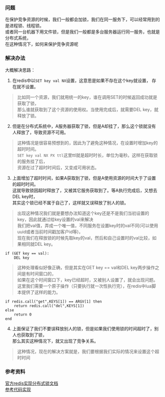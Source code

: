 ### 问题
在保护竞争资源的时候，我们一般都会加锁，我们在同一服务下，可以经常用到的是进程锁、线程锁。  
或者同一台机器下用文件锁，但是我们一般都是多台服务器运行同一服务，也就是分布式系统，  
在这种情况下，如何来保护竞争资源呢  

### 解决办法
大概解决思路：
1. 在redis中以```SET key val NX```设置，这意思是如果不存在这个key就设置，  存在就不设置。
> 比如同一个资源，我们就用统一的key，谁在调用SET的时候返回成功就是获取了锁，  
> 那么谁就获取到了这个资源的使用权。当使用完成后，就需要DEL key，就释放了锁。
2. 但是在分布式系统中，A服务器获取了锁，但是A却挂了，那么这个锁就没有人释放了，导致资源不可用。
> 这种情况是很容易预想到的，因此为了避免这种情况，在设置时增加key的超时时间。  
> ```SET key val NX PX ttl```这里ttl就是超时时长，单位为毫秒。这样在获取锁的服务挂了后，  
> 资源在过了超时时间后，又变成可用状态。  
3. 上面增加了超时时间，如果A获取到了锁，但是A使用资源的时间大于了设置的超时时间。  
这就导致锁因超时释放了，又被其它服务获取到了。等A执行完成后，又想去DEL key时，  
其实这个锁已经不属于自己了，这样就又误释放了别人的锁。  
> 出现这种情况我们就是要想办法知道这个key还是不是我们当初设置的key，因此就通过给key设置的val来解决  
> 我们把val值，弄成一个唯一值，不同服务在设置key时的val不同(可以使用uuid或者当前时间戳加客户id等)，  
> 现在我们在释放锁的时候先取key的val，然后和自己设置时的val比较，如果相同就DEL key。  
```
if (GET key == val):
    DEL key
```
> 这种处理看似好像正确，但是其实在GET key == val和DEL key两步操作之间是有时间窗口的，  
> 如果在这个时间窗口下，key已经超时，又被别人设置了，就会出现问题。  
> 这里我们需要一个原子操作（只要执行就一次性执行完），在redis中lua脚本提供了这样的能力。  

```
if redis.call("get",KEYS[1]) == ARGV[1] then
    return redis.call("del",KEYS[1])
else
    return 0
end
```
4. 上面保证了我们不要误释放别人的锁，但是如果我们使用锁的时间超时了，别人也获取到了锁，  
那么其实这种情况下，就又出现了竞争关系。
> 这种情况，现在的解决方案就是，我们要根据我们实际的情况来设置这个超时时间  

### 参考资料
[官方redis实现分布式锁文档](https://redis.io/topics/distlock)  
[参考代码实现](https://github.com/SPSCommerce/redlock-py)  
